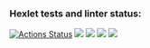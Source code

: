 ### Hexlet tests and linter status:
[![Actions Status](https://github.com/MenzurenkoKirill/java-project-71/workflows/hexlet-check/badge.svg)](https://github.com/MenzurenkoKirill/java-project-71/actions)
<a href="https://codeclimate.com/github/MenzurenkoKirill/java-project-71/maintainability"><img src="https://api.codeclimate.com/v1/badges/2f86a3797ce1b237f28a/maintainability" /></a>
<a href="https://codeclimate.com/github/MenzurenkoKirill/java-project-71/test_coverage"><img src="https://api.codeclimate.com/v1/badges/2f86a3797ce1b237f28a/test_coverage" /></a>
<a href="https://asciinema.org/a/thz8mEU0cyqVlMX9Yeudlg65J" target="_blank"><img src="https://asciinema.org/a/thz8mEU0cyqVlMX9Yeudlg65J.svg" /></a>
<a href="https://asciinema.org/a/0KtuhNHsqHGeJAZbtrpKA6BT9" target="_blank"><img src="https://asciinema.org/a/0KtuhNHsqHGeJAZbtrpKA6BT9.svg" /></a>
